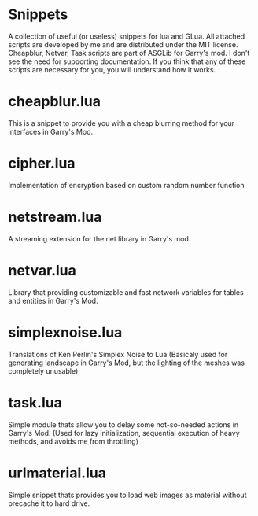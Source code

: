 # Snippets
A collection of useful (or useless) snippets for lua and GLua.
All attached scripts are developed by me and are distributed under the MIT license.
Cheapblur, Netvar, Task scripts are part of ASGLib for Garry's mod.
I don't see the need for supporting documentation. If you think that any of these scripts are necessary for you, you will understand how it works.

# cheapblur.lua
This is a snippet to provide you with a cheap blurring method for your interfaces in Garry's Mod.
# cipher.lua
Implementation of encryption based on custom random number function
# netstream.lua
A streaming extension for the net library in Garry's mod.
# netvar.lua
Library that providing customizable and fast network variables for tables and entities in Garry's Mod.
# simplexnoise.lua
Translations of Ken Perlin's Simplex Noise to Lua (Basicaly used for generating landscape in Garry's Mod, but the lighting of the meshes was completely unusable)
# task.lua
Simple module thats allow you to delay some not-so-needed actions in Garry's Mod. (Used for lazy initialization, sequential execution of heavy methods, and avoids me from throttling)
# urlmaterial.lua
Simple snippet thats provides you to load web images as material without precache it to hard drive.
